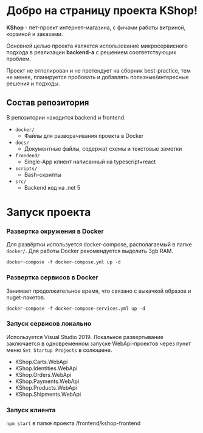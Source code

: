 # Добро на страницу проекта KShop!

**KShop** - пет-проект интернет-магазина, с фичами работы витриной, корзиной и заказами.

Основной целью проекта является использование микросервисного подхода в реализации **backend-а** с решением соответствующих проблем.

Проект не отполирован и не претендует на сборник best-practice, тем не менее, планируется пробовать и добавлять полезные/интересные решения и подходы.


## Состав репозитория

В репозитории находится backend и frontend.

 - `docker/`
	 - Файлы для разворачивания проекта в Docker
 - `docs/`
	 - Документные файлы, содержат схемы и  текстовые заметки
 - `frondend/`
	 - Single-App клиент написанный на typescript+react
 - `scripts/`
	 - Bash-скрипты 
 - `src/`
	 - Backend код на .net 5


# Запуск проекта

### Развертка окружения в Docker
Для развёртки используется docker-compose, располагаемый в папке `docker/`.
Для работы Docker рекомендуется выделить 3gb RAM.
```
docker-compose -f docker-compose.yml up -d
```
### Развертка сервисов в Docker
Занимает продолжительное время, что связано с выкачкой образов и nuget-пакетов.
```
docker-compose -f docker-compose-services.yml up -d
```
### Запуск сервисов локально
Используется Visual Studio 2019.
Локальное развертывание заключается в одновременном запуске WebApi-проектов через пункт меню `Set Startup Projects` в солюшене.

 - KShop.Carts.WebApi 
 - KShop.Identities.WebApi 
 - KShop.Orders.WebApi
 - KShop.Payments.WebApi 
 - KShop.Products.WebApi 
 - KShop.Shipments.WebApi

### Запуск клиента
`npm start` в папке проекта /frontend/kshop-frontend
